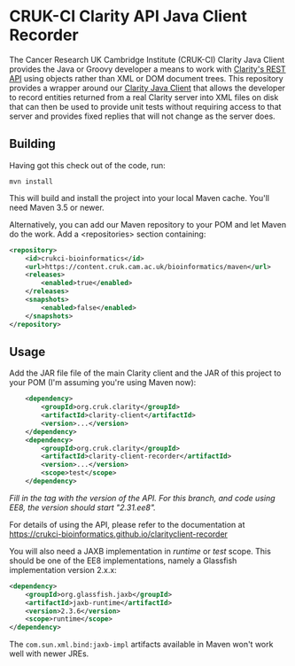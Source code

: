 # CRUK-CI Clarity API Java Client Recorder

The Cancer Research UK Cambridge Institute (CRUK-CI) Clarity Java Client
provides the Java or Groovy developer a means to work with
[Clarity's REST API](https://d10e8rzir0haj8.cloudfront.net/6.0/REST.html) using objects
rather than XML or DOM document trees. This repository provides a wrapper
around our [Clarity Java Client](https://github.com/crukci-bioinformatics/clarityclient)
that allows the developer to record entities returned from a real Clarity
server into XML files on disk that can then be used to provide unit tests
without requiring access to that server and provides fixed replies that
will not change as the server does.

## Building

Having got this check out of the code, run:

```
mvn install
```

This will build and install the project into your local Maven cache.
You'll need Maven 3.5 or newer.

Alternatively, you can add our Maven repository to your POM and let
Maven do the work. Add a &lt;repositories&gt; section containing:

```XML
<repository>
    <id>crukci-bioinformatics</id>
    <url>https://content.cruk.cam.ac.uk/bioinformatics/maven</url>
    <releases>
        <enabled>true</enabled>
    </releases>
    <snapshots>
        <enabled>false</enabled>
    </snapshots>
</repository>
```

## Usage

Add the JAR file file of the main Clarity client and the JAR of this project
to your POM (I'm assuming you're using Maven now):

```XML
    <dependency>
        <groupId>org.cruk.clarity</groupId>
        <artifactId>clarity-client</artifactId>
        <version>...</version>
    </dependency>
    <dependency>
        <groupId>org.cruk.clarity</groupId>
        <artifactId>clarity-client-recorder</artifactId>
        <version>...</version>
        <scope>test</scope>
    </dependency>
```

_Fill in the <version> tag with the version of the API._
_For this branch, and code using EE8, the version should start "2.31.ee8"._

For details of using the API, please refer to the documentation at
https://crukci-bioinformatics.github.io/clarityclient-recorder

You will also need a JAXB implementation in _runtime_ or _test_ scope.
This should be one of the EE8 implementations, namely a Glassfish
implementation version 2.x.x:

```XML
<dependency>
    <groupId>org.glassfish.jaxb</groupId>
    <artifactId>jaxb-runtime</artifactId>
    <version>2.3.6</version>
    <scope>runtime</scope>
</dependency>
```

The `com.sun.xml.bind:jaxb-impl` artifacts available in Maven won't
work well with newer JREs.
